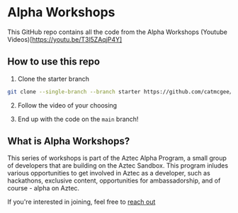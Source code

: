 # Alpha Workshops

This GitHub repo contains all the code from the Alpha Workshops (Youtube Videos)[https://youtu.be/T3l5ZAqjP4Y]
## How to use this repo

1. Clone the starter branch
```bash
git clone --single-branch --branch starter https://github.com/catmcgee/alpha-workshops.git
```

2. Follow the video of your choosing

3. End up with the code on the `main` branch!

## What is Alpha Workshops?

This series of workshops is part of the Aztec Alpha Program, a small group of developers that are building on the Aztec Sandbox. This program inludes various opportunities to get involved in Aztec as a developer, such as hackathons, exclusive content, opportunities for ambassadorship, and of course - alpha on Aztec.

If you're interested in joining, feel free to [reach out](mailto:cat@aztecprotocol.com)
